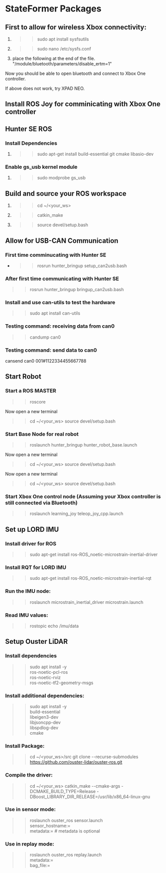# StateFormer Packages

## First to allow for wireless Xbox connectivity:
1) >> sudo apt install sysfsutils
2) >> sudo nano /etc/sysfs.conf
3) place the following at the end of the file. "/module/bluetooth/parameters/disable_ertm=1"

Now you should be able to open bluetooth and connect to Xbox One controller.

If above does not work, try XPAD NEO.

## Install ROS Joy for comminicating with Xbox One controller

## Hunter SE ROS 
### Install Dependencies
1) >> sudo apt-get install build-essential git cmake libasio-dev

### Enable gs_usb kernel module 
1) >> sudo modprobe gs_usb


## Build and source your ROS workspace
1) >> cd ~/<your_ws>
2) >> catkin_make
3) >> source devel/setup.bash

## Allow for USB-CAN Communication
### First time comminucating with Hunter SE
- >> rosrun hunter_bringup setup_can2usb.bash

### After first time communicating with Hunter SE
>> rosrun hunter_bringup bringup_can2usb.bash

### Install and use can-utils to test the hardware 
>> sudo apt install can-utils

### Testing command: receiving data from can0
>> candump can0

### Testing command: send data to can0
cansend can0 001#1122334455667788

## Start Robot
### Start a ROS MASTER 
>> roscore

Now open a new terminal
>> cd ~/<your_ws>
>> source devel/setup.bash

### Start Base Node for real robot
>> roslaunch hunter_bringup hunter_robot_base.launch

Now open a new terminal
>> cd ~/<your_ws>
>> source devel/setup.bash

Now open a new terminal
>> cd ~/<your_ws>
>> source devel/setup.bash

### Start Xbox One control node (Assuming your Xbox controller is still connected via Bluetooth)
>> roslaunch learning_joy teleop_joy_cpp.launch

## Set up LORD IMU
### Install driver for ROS
>> sudo apt-get install ros-ROS_noetic-microstrain-inertial-driver

### Install RQT for LORD IMU
>> sudo apt-get install ros-ROS_noetic-microstrain-inertial-rqt

### Run the IMU node:
>> roslaunch microstrain_inertial_driver microstrain.launch

### Read IMU values:
>> rostopic echo /imu/data

## Setup Ouster LiDAR
### Install dependencies
>> sudo apt install -y                  \
    ros-noetic-pcl-ros             \
    ros-noetic-rviz                \
    ros-noetic-tf2-geometry-msgs

### Install additional dependencies:
>> sudo apt install -y \
    build-essential \
    libeigen3-dev   \
    libjsoncpp-dev  \
    libspdlog-dev   \
    cmake

### Install Package:
>> cd ~/<your_ws>/src
>> git clone --recurse-submodules https://github.com/ouster-lidar/ouster-ros.git

### Compile the driver:
>> cd ~/<your_ws>
>> catkin_make --cmake-args -DCMAKE_BUILD_TYPE=Release -DBoost_LIBRARY_DIR_RELEASE=/usr/lib/x86_64-linux-gnu

### Use in sensor mode:
>> roslaunch ouster_ros sensor.launch      \
    sensor_hostname:=<sensor host name>    \
    metadata:=<json file name>             # metadata is optional

### Use in replay mode:
>> roslaunch ouster_ros replay.launch      \
    metadata:=<json file name>          \
    bag_file:=<path to rosbag file>


